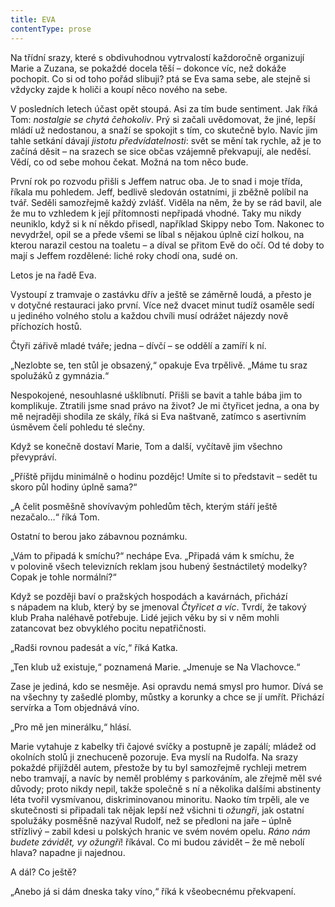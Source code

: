 ```yaml
---
title: EVA
contentType: prose
---
```


<section>

Na třídní srazy, které s obdivuhodnou vytrvalostí každoročně organizují Marie a Zuzana, se pokaždé docela těší – dokonce víc, než dokáže pochopit. Co si od toho pořád slibuji? ptá se Eva sama sebe, ale stejně si vždycky zajde k holiči a koupí něco nového na sebe.

V posledních letech účast opět stoupá. Asi za tím bude sentiment. Jak říká Tom: _nostalgie se chytá čehokoliv_. Prý si začali uvědomovat, že jiné, lepší mládí už nedostanou, a snaží se spokojit s tím, co skutečně bylo. Navíc jim tahle setkání dávají _jistotu předvídatelnosti_: svět se mění tak rychle, až je to začíná děsit – na srazech se sice občas vzájemně překvapují, ale neděsí. Vědí, co od sebe mohou čekat. Možná na tom něco bude.

První rok po rozvodu přišli s Jeffem natruc oba. Je to snad i moje třída, říkala mu pohledem. Jeff, bedlivě sledován ostatními, ji zběžně políbil na tvář. Seděli samozřejmě každý zvlášť. Viděla na něm, že by se rád bavil, ale že mu to vzhledem k její přítomnosti nepřipadá vhodné. Taky mu nikdy neuniklo, když si k ní někdo přisedl, například Skippy nebo Tom. Nakonec to nevydržel, opil se a přede všemi se líbal s nějakou úplně cizí holkou, na kterou narazil cestou na toaletu – a díval se přitom Evě do očí. Od té doby to mají s Jeffem rozdělené: liché roky chodí ona, sudé on.

</section>

<section>

Letos je na řadě Eva.

Vystoupí z tramvaje o zastávku dřív a ještě se záměrně loudá, a přesto je v dotyčné restauraci jako první. Více než dvacet minut tudíž osaměle sedí u jediného volného stolu a každou chvíli musí odrážet nájezdy nově příchozích hostů.

Čtyři zářivě mladé tváře; jedna – dívčí – se oddělí a zamíří k ní.

„Nezlobte se, ten stůl je obsazený,“ opakuje Eva trpělivě. „Máme tu sraz spolužáků z gymnázia.“

Nespokojené, nesouhlasné ušklíbnutí. Přišli se bavit a tahle bába jim to komplikuje. Ztratili jsme snad právo na život? Je mi čtyřicet jedna, a ona by mě nejraději shodila ze skály, říká si Eva naštvaně, zatímco s asertivním úsměvem čelí pohledu té slečny.

Když se konečně dostaví Marie, Tom a další, vyčítavě jim všechno převypráví.

„Příště přijdu minimálně o hodinu pozdějc! Umíte si to představit – sedět tu skoro půl hodiny úplně sama?“

„A čelit posměšně shovívavým pohledům těch, kterým stáří ještě nezačalo…“ říká Tom.

Ostatní to berou jako zábavnou poznámku.

„Vám to připadá k smíchu?“ nechápe Eva. „Připadá vám k smíchu, že v polovině všech televizních reklam jsou hubený šestnáctiletý modelky? Copak je tohle normální?“

Když se později baví o pražských hospodách a kavárnách, přichází s nápadem na klub, který by se jmenoval _Čtyřicet a víc_. Tvrdí, že takový klub Praha naléhavě potřebuje. Lidé jejich věku by si v něm mohli zatancovat bez obvyklého pocitu nepatřičnosti.

„Radši rovnou padesát a víc,“ říká Katka.

„Ten klub už existuje,“ poznamená Marie. „Jmenuje se Na Vlachovce.“

Zase je jediná, kdo se nesměje. Asi opravdu nemá smysl pro humor. Dívá se na všechny ty zašedlé plomby, můstky a korunky a chce se jí umřít. Přichází servírka a Tom objednává víno.

„Pro mě jen minerálku,“ hlásí.

Marie vytahuje z kabelky tři čajové svíčky a postupně je zapálí; mládež od okolních stolů ji znechuceně pozoruje. Eva myslí na Rudolfa. Na srazy pokaždé přijížděl autem, přestože by tu byl samozřejmě rychleji metrem nebo tramvají, a navíc by neměl problémy s parkováním, ale zřejmě měl své důvody; proto nikdy nepil, takže společně s ní a několika dalšími abstinenty léta tvořil vysmívanou, diskriminovanou minoritu. Naoko tím trpěli, ale ve skutečnosti si připadali tak nějak lepší než všichni ti _ožungři_, jak ostatní spolužáky posměšně nazýval Rudolf, než se předloni na jaře – úplně střízlivý – zabil kdesi u polských hranic ve svém novém opelu. _Ráno nám budete závidět, vy ožungři_! říkával. Co mi budou závidět – že mě nebolí hlava? napadne ji najednou.

A dál? Co ještě?

„Anebo já si dám dneska taky víno,“ říká k všeobecnému překvapení.

</section>
